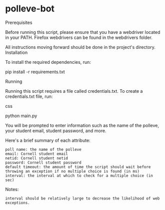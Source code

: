 # polleve-bot

Prerequisites

Before running this script, please ensure that you have a webdriver located in your PATH. Firefox webdrivers can be found in the webdrivers folder.

All instructions moving forward should be done in the project's directory.
Installation

To install the required dependencies, run:

pip install -r requirements.txt

Running

Running this script requires a file called credentials.txt. To create a credentials.txt file, run:

css

python main.py

You will be prompted to enter information such as the name of the polleve, your student email, student password, and more.

Here's a brief summary of each attribute:

    poll name: the name of the polleve
    email: Cornell student email
    netid: Cornell student netid
    password: Cornell student password
    default timeout: the amount of time the script should wait before throwing an exception if no multiple choice is found (in ms)
    interval: the interval at which to check for a multiple choice (in sec)

Notes:

    interval should be relatively large to decrease the likelihood of web exceptions.
